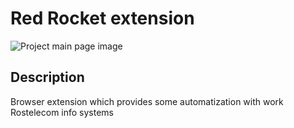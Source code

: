# Red Rocket extension
![Project main page image](https://github.com/blackdzen/pictures/raw/main/redrocket/red-rocket__128.png)


## Description

Browser extension which provides some automatization with work Rostelecom info systems

